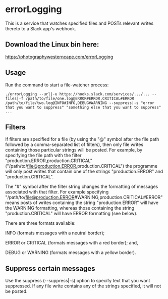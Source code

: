 # errorLogging

This is a service that watches specified files and POSTs relevant writes thereto to a Slack app's webhook.

## Download the Linux bin here:
https://photographywesterncape.com/errorLogging

## Usage
Run the command to start a file-watcher process:

`./errorLogging --url|-u https://hooks.slack.com/services/.../... --files|-f /path/to/file/one.log@ERROR#ERROR,CRITICAL#ERROR /path/to/file/two.log@INFO#INFO,DEBUG#WARNING --suppress|-s "error that you want to suppress" "something else that you want to suppress" ...`

## Filters
If filters are specified for a file (by using the "@" symbol after the file path followed by a comma-separated list of filters), then only file writes containing those particular strings will be posted. For example, by specifying the file path with the filter "production.ERROR,production.CRITICAL" ("/path/to/file@production.ERROR,production.CRITICAL") the programme will only post writes that contain one of the strings "production.ERROR" and "production.CRITICAL".

The "#" symbol after the filter string changes the formatting of messages associated with that filter. For example specifying "/path/to/file@production.ERROR#WARNING,production.CRITICAL#ERROR" means posts of writes containing the string "production.ERROR" will have the WARNING formatting, whereas those containing the string "production.CRITICAL" will have ERROR formatting (see below).

There are three formats available:

INFO (formats messages with a neutral border);

ERROR or CRITICAL (formats messages with a red border); and,

DEBUG or WARNING (formats messages with a yellow border).

## Suppress certain messages
Use the suppress (--suppress|-s) option to specify text that you want suppressed. If any file write contains any of the strings specified, it will not be posted.

